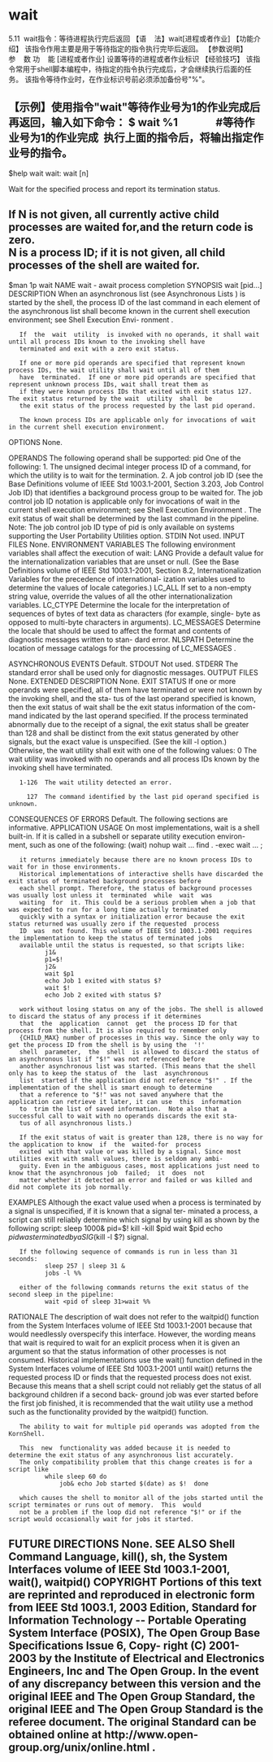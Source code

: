# wait

5.11  wait指令：等待进程执行完后返回
【语    法】wait[进程或者作业]
【功能介绍】
该指令作用主要是用于等待指定的指令执行完毕后返回。
【参数说明】
参    数
功    能
[进程或者作业]
设置等待的进程或者作业标识
【经验技巧】
该指令常用于shell脚本编程中，待指定的指令执行完成后，才会继续执行后面的任务。
该指令等待作业时，在作业标识号前必须添加备份号"%"。

【示例】使用指令"wait"等待作业号为1的作业完成后再返回，输入如下命令：
$ wait %1               #等待作业号为1的作业完成 
执行上面的指令后，将输出指定作业号的指令。
--------------------------------------------------------------------------------------------------------------------------------
$help wait
wait: 
wait [n]
    
Wait for the specified process and report its termination status.  

If N is not given, all currently active child processes are waited for,and the return code is zero.  
N is a process ID; if it is not given, all child processes of the shell are waited for.
--------------------------------------------------------------------------------------------------------------------------------
$man 1p wait
NAME
       wait - await process completion
SYNOPSIS
       wait [pid...]
DESCRIPTION
       When  an  asynchronous list (see Asynchronous Lists ) is started by the shell, the process ID of the last command in each
       element of the asynchronous list shall become known in the current shell execution environment; see Shell Execution Envi-
       ronment .

       If  the  wait  utility  is invoked with no operands, it shall wait until all process IDs known to the invoking shell have
       terminated and exit with a zero exit status.

       If one or more pid operands are specified that represent known process IDs, the wait utility shall wait until all of them
       have  terminated.  If one or more pid operands are specified that represent unknown process IDs, wait shall treat them as
       if they were known process IDs that exited with exit status 127. The exit status returned by the wait  utility  shall  be
       the exit status of the process requested by the last pid operand.

       The known process IDs are applicable only for invocations of wait in the current shell execution environment.

OPTIONS
       None.

OPERANDS
       The following operand shall be supported:
       pid    One of the following:
               1. The unsigned decimal integer process ID of a command, for which the utility is to wait for the termination.
               2. A  job control job ID (see the Base Definitions volume of IEEE Std 1003.1-2001, Section 3.203, Job Control Job
                  ID) that identifies a background process group to be waited for. The job control job ID notation is applicable
                  only for invocations of wait in the current shell execution environment; see Shell Execution Environment . The
                  exit status of wait shall be determined by the last command in the pipeline.
              Note:
                     The job control job ID type of pid is only available on systems supporting the User  Portability  Utilities
                     option.
STDIN
       Not used.
INPUT FILES
       None.
ENVIRONMENT VARIABLES
       The following environment variables shall affect the execution of wait:
       LANG   Provide  a  default value for the internationalization variables that are unset or null. (See the Base Definitions
              volume of IEEE Std 1003.1-2001, Section 8.2, Internationalization Variables for the precedence  of  international-
              ization variables used to determine the values of locale categories.)
       LC_ALL If set to a non-empty string value, override the values of all the other internationalization variables.
       LC_CTYPE
              Determine the locale for the interpretation of sequences of bytes of text data as characters (for example, single-
              byte as opposed to multi-byte characters in arguments).
       LC_MESSAGES
              Determine the locale that should be used to affect the format and contents of diagnostic messages written to stan-
              dard error.
       NLSPATH
              Determine the location of message catalogs for the processing of LC_MESSAGES .

ASYNCHRONOUS EVENTS
       Default.
STDOUT
       Not used.
STDERR
       The standard error shall be used only for diagnostic messages.
OUTPUT FILES
       None.
EXTENDED DESCRIPTION
       None.
EXIT STATUS
       If one or more operands were specified, all of them have terminated or were not known by the invoking shell, and the sta-
       tus of the last operand specified is known, then the exit status of wait shall be the exit status information of the com-
       mand  indicated  by  the last operand specified. If the process terminated abnormally due to the receipt of a signal, the
       exit status shall be greater than 128 and shall be distinct from the exit status generated  by  other  signals,  but  the
       exact  value  is  unspecified. (See the kill -l option.) Otherwise, the wait utility shall exit with one of the following
       values:
           0  The wait utility was invoked with no operands and all process IDs known by the invoking shell have terminated.

       1-126  The wait utility detected an error.

         127  The command identified by the last pid operand specified is unknown.
CONSEQUENCES OF ERRORS
       Default.
       The following sections are informative.
APPLICATION USAGE
       On most implementations, wait is a shell built-in. If it is called in a subshell or separate utility  execution  environ-
       ment, such as one of the following:
              (wait)
              nohup wait ...
              find . -exec wait ... \;

       it returns immediately because there are no known process IDs to wait for in those environments.
       Historical implementations of interactive shells have discarded the exit status of terminated background processes before
       each shell prompt. Therefore, the status of background processes was usually lost unless it  terminated  while  wait  was
       waiting  for  it. This could be a serious problem when a job that was expected to run for a long time actually terminated
       quickly with a syntax or initialization error because the exit status returned was usually zero if the requested  process
       ID  was  not found. This volume of IEEE Std 1003.1-2001 requires the implementation to keep the status of terminated jobs
       available until the status is requested, so that scripts like:
              j1&
              p1=$!
              j2&
              wait $p1
              echo Job 1 exited with status $?
              wait $!
              echo Job 2 exited with status $?

       work without losing status on any of the jobs. The shell is allowed to discard the status of any process if it determines
       that  the  application  cannot  get  the process ID for that process from the shell. It is also required to remember only
       {CHILD_MAX} number of processes in this way. Since the only way to get the process ID from the shell is by using the  '!'
       shell  parameter,  the  shell  is allowed to discard the status of an asynchronous list if "$!" was not referenced before
       another asynchronous list was started. (This means that the shell only has to keep the status of  the  last  asynchronous
       list  started if the application did not reference "$!" . If the implementation of the shell is smart enough to determine
       that a reference to "$!" was not saved anywhere that the application can retrieve it later, it can use  this  information
       to  trim the list of saved information.  Note also that a successful call to wait with no operands discards the exit sta-
       tus of all asynchronous lists.)

       If the exit status of wait is greater than 128, there is no way for the application to know  if  the  waited-for  process
       exited  with that value or was killed by a signal. Since most utilities exit with small values, there is seldom any ambi-
       guity. Even in the ambiguous cases, most applications just need to know that the asynchronous job  failed;  it  does  not
       matter whether it detected an error and failed or was killed and did not complete its job normally.

EXAMPLES
       Although  the exact value used when a process is terminated by a signal is unspecified, if it is known that a signal ter-
       minated a process, a script can still reliably determine which signal by using kill as shown by the following script:
              sleep 1000&
              pid=$!
              kill -kill $pid
              wait $pid
              echo $pid was terminated by a SIG$(kill -l $?) signal.

       If the following sequence of commands is run in less than 31 seconds:
              sleep 257 | sleep 31 &
              jobs -l %%

       either of the following commands returns the exit status of the second sleep in the pipeline:
              wait <pid of sleep 31>wait %%

RATIONALE
       The  description  of  wait  does  not  refer  to  the  waitpid()  function  from  the   System   Interfaces   volume   of
       IEEE Std 1003.1-2001  because  that  would needlessly overspecify this interface. However, the wording means that wait is
       required to wait for an explicit process when it is given an argument so that the status information of  other  processes
       is  not  consumed.  Historical  implementations  use  the  wait()  function  defined  in  the System Interfaces volume of
       IEEE Std 1003.1-2001 until wait() returns the requested process ID or finds that the requested process  does  not  exist.
       Because  this  means  that  a shell script could not reliably get the status of all background children if a second back-
       ground job was ever started before the first job finished, it is recommended that the wait utility use a method  such  as
       the functionality provided by the waitpid() function.

       The ability to wait for multiple pid operands was adopted from the KornShell.

       This  new  functionality was added because it is needed to determine the exit status of any asynchronous list accurately.
       The only compatibility problem that this change creates is for a script like
              while sleep 60 do
                  job& echo Job started $(date) as $!  done

       which causes the shell to monitor all of the jobs started until the script terminates or runs out of memory.  This  would
       not be a problem if the loop did not reference "$!" or if the script would occasionally wait for jobs it started.
FUTURE DIRECTIONS
       None.
SEE ALSO
       Shell Command Language, kill(), sh, the System Interfaces volume of IEEE Std 1003.1-2001, wait(), waitpid()
COPYRIGHT
       Portions  of  this  text are reprinted and reproduced in electronic form from IEEE Std 1003.1, 2003 Edition, Standard for
       Information Technology -- Portable Operating System Interface (POSIX), The Open Group Base Specifications Issue 6,  Copy-
       right (C) 2001-2003 by the Institute of Electrical and Electronics Engineers, Inc and The Open Group. In the event of any
       discrepancy between this version and the original IEEE and The Open Group Standard, the original IEEE and The Open  Group
       Standard   is   the   referee   document.   The   original   Standard   can   be   obtained  online  at  http://www.open-
       group.org/unix/online.html .
--------------------------------------------------------------------------------------------------------------------------------
